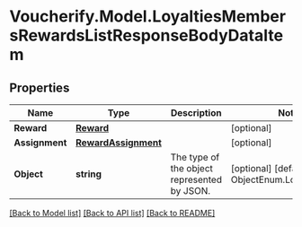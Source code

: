 # Voucherify.Model.LoyaltiesMembersRewardsListResponseBodyDataItem

## Properties

Name | Type | Description | Notes
------------ | ------------- | ------------- | -------------
**Reward** | [**Reward**](Reward.md) |  | [optional] 
**Assignment** | [**RewardAssignment**](RewardAssignment.md) |  | [optional] 
**Object** | **string** | The type of the object represented by JSON. | [optional] [default to ObjectEnum.LoyaltyReward]

[[Back to Model list]](../README.md#documentation-for-models) [[Back to API list]](../README.md#documentation-for-api-endpoints) [[Back to README]](../README.md)


